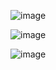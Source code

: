 

![image](https://github.com/user-attachments/assets/dd5bb829-b3dd-468e-9038-0cfbee9c1c4b)


![image](https://github.com/user-attachments/assets/bae0a43a-65b9-468b-bf97-75c8b51c77b4)


![image](https://github.com/user-attachments/assets/9c1c64fe-baf6-4c5d-af8b-41b976345eb0)

